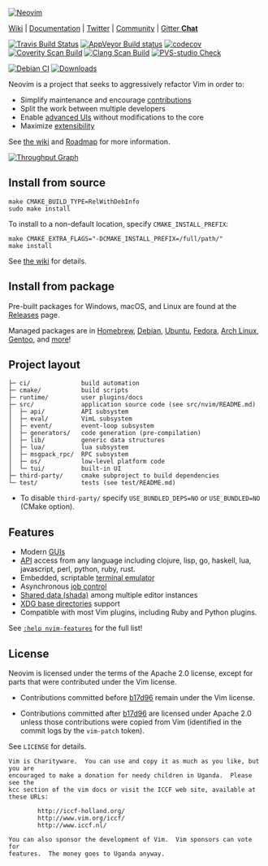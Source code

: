 [![Neovim](https://raw.githubusercontent.com/neovim/neovim.github.io/master/logos/neovim-logo-600x173.png)](https://neovim.io)

[Wiki](https://github.com/neovim/neovim/wiki) |
[Documentation](https://neovim.io/doc) |
[Twitter](https://twitter.com/Neovim) |
[Community](https://neovim.io/community/) |
[Gitter **Chat**](https://gitter.im/neovim/neovim)

[![Travis Build Status](https://travis-ci.org/neovim/neovim.svg?branch=master)](https://travis-ci.org/neovim/neovim)
[![AppVeyor Build status](https://ci.appveyor.com/api/projects/status/urdqjrik5u521fac/branch/master?svg=true)](https://ci.appveyor.com/project/neovim/neovim/branch/master)
[![codecov](https://img.shields.io/codecov/c/github/neovim/neovim.svg)](https://codecov.io/gh/neovim/neovim)
[![Coverity Scan Build](https://scan.coverity.com/projects/2227/badge.svg)](https://scan.coverity.com/projects/2227)
[![Clang Scan Build](https://neovim.io/doc/reports/clang/badge.svg)](https://neovim.io/doc/reports/clang)
[![PVS-studio Check](https://neovim.io/doc/reports/pvs/badge.svg)](https://neovim.io/doc/reports/pvs)

[![Debian CI](https://badges.debian.net/badges/debian/testing/neovim/version.svg)](https://buildd.debian.org/neovim)
[![Downloads](https://img.shields.io/github/downloads/neovim/neovim/total.svg?maxAge=2592000)](https://github.com/neovim/neovim/releases/)

Neovim is a project that seeks to aggressively refactor Vim in order to:

- Simplify maintenance and encourage [contributions](CONTRIBUTING.md)
- Split the work between multiple developers
- Enable [advanced UIs] without modifications to the core
- Maximize [extensibility](https://github.com/neovim/neovim/wiki/Plugin-UI-architecture)

See [the wiki](https://github.com/neovim/neovim/wiki/Introduction) and [Roadmap]
for more information.

[![Throughput Graph](https://graphs.waffle.io/neovim/neovim/throughput.svg)](https://waffle.io/neovim/neovim/metrics)

Install from source
-------------------

    make CMAKE_BUILD_TYPE=RelWithDebInfo
    sudo make install

To install to a non-default location, specify `CMAKE_INSTALL_PREFIX`:

    make CMAKE_EXTRA_FLAGS="-DCMAKE_INSTALL_PREFIX=/full/path/"
    make install

See [the wiki](https://github.com/neovim/neovim/wiki/Building-Neovim) for details.

Install from package
--------------------

Pre-built packages for Windows, macOS, and Linux are found at the
[Releases](https://github.com/neovim/neovim/releases/) page.

Managed packages are in [Homebrew], [Debian], [Ubuntu], [Fedora], [Arch Linux], [Gentoo],
and [more](https://github.com/neovim/neovim/wiki/Installing-Neovim)!

Project layout
--------------

    ├─ ci/              build automation
    ├─ cmake/           build scripts
    ├─ runtime/         user plugins/docs
    ├─ src/             application source code (see src/nvim/README.md)
    │  ├─ api/          API subsystem
    │  ├─ eval/         VimL subsystem
    │  ├─ event/        event-loop subsystem
    │  ├─ generators/   code generation (pre-compilation)
    │  ├─ lib/          generic data structures
    │  ├─ lua/          lua subsystem
    │  ├─ msgpack_rpc/  RPC subsystem
    │  ├─ os/           low-level platform code
    │  └─ tui/          built-in UI
    ├─ third-party/     cmake subproject to build dependencies
    └─ test/            tests (see test/README.md)

- To disable `third-party/` specify `USE_BUNDLED_DEPS=NO` or `USE_BUNDLED=NO`
  (CMake option).

Features
--------

- Modern [GUIs](https://github.com/neovim/neovim/wiki/Related-projects#gui)
- [API](https://github.com/neovim/neovim/wiki/Related-projects#api-clients)
  access from any language including clojure, lisp, go, haskell, lua,
  javascript, perl, python, ruby, rust.
- Embedded, scriptable [terminal emulator](https://neovim.io/doc/user/nvim_terminal_emulator.html)
- Asynchronous [job control](https://github.com/neovim/neovim/pull/2247)
- [Shared data (shada)](https://github.com/neovim/neovim/pull/2506) among multiple editor instances
- [XDG base directories](https://github.com/neovim/neovim/pull/3470) support
- Compatible with most Vim plugins, including Ruby and Python plugins.

See [`:help nvim-features`][nvim-features] for the full list!

License
-------

Neovim is licensed under the terms of the Apache 2.0 license, except for
parts that were contributed under the Vim license.

- Contributions committed before [b17d96][license-commit] remain under the Vim
  license.

- Contributions committed after [b17d96][license-commit] are licensed under
  Apache 2.0 unless those contributions were copied from Vim (identified in
  the commit logs by the `vim-patch` token).

See `LICENSE` for details.

    Vim is Charityware.  You can use and copy it as much as you like, but you are
    encouraged to make a donation for needy children in Uganda.  Please see the
    kcc section of the vim docs or visit the ICCF web site, available at these URLs:

            http://iccf-holland.org/
            http://www.vim.org/iccf/
            http://www.iccf.nl/

    You can also sponsor the development of Vim.  Vim sponsors can vote for
    features.  The money goes to Uganda anyway.

[license-commit]: https://github.com/neovim/neovim/commit/b17d9691a24099c9210289f16afb1a498a89d803
[nvim-features]: https://neovim.io/doc/user/vim_diff.html#nvim-features
[Roadmap]: https://neovim.io/roadmap/
[advanced UIs]: https://github.com/neovim/neovim/wiki/Related-projects#gui
[Homebrew]: https://github.com/neovim/homebrew-neovim#installation
[Debian]: https://packages.debian.org/testing/neovim
[Ubuntu]: http://packages.ubuntu.com/search?keywords=neovim
[Fedora]: https://admin.fedoraproject.org/pkgdb/package/rpms/neovim
[Arch Linux]: https://www.archlinux.org/packages/?q=neovim
[Gentoo]: https://packages.gentoo.org/packages/app-editors/neovim

<!-- vim: set tw=80: -->
